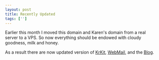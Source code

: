 ```yaml
---
layout: post
title: Recently Updated
tags: ['']
---
```


Earlier this month I moved this domain and Karen's domain from a real
server to a VPS. So now everything should be endowed with cloudy
goodness, milk and honey.

As a result there are now updated version of
[KrKit](http://code.nicholasstudt.com/wiki/KrKit),
[WebMail](http://code.nicholasstudt.com/wiki/AlchemyWebMail), and the
[Blog](http://code.nicholasstudt.com/wiki/DjangoBlog).

